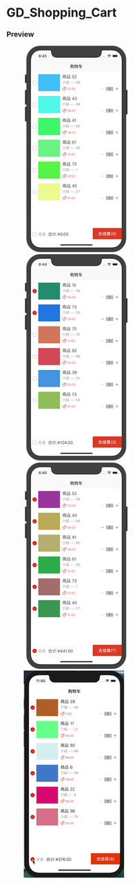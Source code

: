 # GD_Shopping_Cart
### Preview

<figure class="third">
    <img src="https://github.com/GDMiao/GD_Shopping_Cart/blob/master/Shopping_Cart/Preview/ShoppingCart-pre_0.png">
    <img src="https://github.com/GDMiao/GD_Shopping_Cart/blob/master/Shopping_Cart/Preview/ShoppingCart-pre_1.png">
    <img src="https://github.com/GDMiao/GD_Shopping_Cart/blob/master/Shopping_Cart/Preview/ShoppingCart-pre_2.png">
    <img src="https://github.com/GDMiao/GD_Shopping_Cart/blob/master/Shopping_Cart/Preview/ShoppingCart-pre_all.gif">
</figure>
